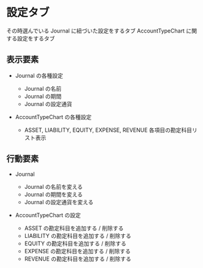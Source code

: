 # 設定タブ

その時選んでいる Journal に紐づいた設定をするタブ
AccountTypeChart に関する設定をするタブ

## 表示要素

- Journal の各種設定
  - Journal の名前
  - Journal の期間
  - Journal の設定通貨

- AccountTypeChart の各種設定
  - ASSET, LIABILITY, EQUITY, EXPENSE, REVENUE 各項目の勘定科目リスト表示

## 行動要素

- Journal
  - Journal の名前を変える
  - Journal の期間を変える
  - Journal の設定通貨を変える

- AccountTypeChart の設定
  - ASSET の勘定科目を追加する / 削除する
  - LIABILITY の勘定科目を追加する / 削除する
  - EQUITY の勘定科目を追加する / 削除する
  - EXPENSE の勘定科目を追加する / 削除する
  - REVENUE の勘定科目を追加する / 削除する
